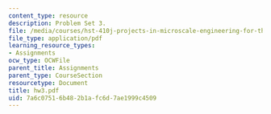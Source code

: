 ```yaml
---
content_type: resource
description: Problem Set 3.
file: /media/courses/hst-410j-projects-in-microscale-engineering-for-the-life-sciences-spring-2007/7a6c07516b482b1afc6d7ae1999c4509_hw3.pdf
file_type: application/pdf
learning_resource_types:
- Assignments
ocw_type: OCWFile
parent_title: Assignments
parent_type: CourseSection
resourcetype: Document
title: hw3.pdf
uid: 7a6c0751-6b48-2b1a-fc6d-7ae1999c4509
---
```

